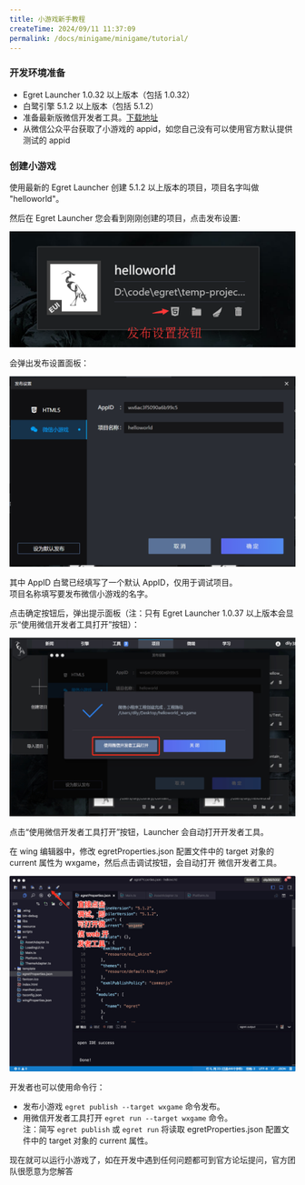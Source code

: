 ```yaml
---
title: 小游戏新手教程
createTime: 2024/09/11 11:37:09
permalink: /docs/minigame/minigame/tutorial/
---
```

### 开发环境准备

* Egret Launcher 1.0.32 以上版本（包括 1.0.32）
* 白鹭引擎 5.1.2 以上版本（包括 5.1.2）
* 准备最新版微信开发者工具。[下载地址](https://mp.weixin.qq.com/debug/wxagame/dev/devtools/download.html?scene=21#wechat_redirect)
* 从微信公众平台获取了小游戏的 appid，如您自己没有可以使用官方默认提供测试的 appid

### 创建小游戏

使用最新的 Egret Launcher 创建 5.1.2 以上版本的项目，项目名字叫做 "helloworld"。

然后在 Egret Launcher 您会看到刚刚创建的项目，点击发布设置:

![](x08.png)

会弹出发布设置面板：

![](x13.png)

其中 AppID 白鹭已经填写了一个默认 AppID，仅用于调试项目。<br/>
项目名称填写要发布微信小游戏的名字。<br/>

点击确定按钮后，弹出提示面板（注：只有 Egret Launcher 1.0.37 以上版本会显示“使用微信开发者工具打开”按钮）：

![](x11.jpg)

点击“使用微信开发者工具打开”按钮，Launcher 会自动打开开发者工具。

在 wing 编辑器中，修改 egretProperties.json 配置文件中的 target 对象的 current 属性为 wxgame，然后点击调试按钮，会自动打开 微信开发者工具。

![](x12.jpg)

开发者也可以使用命令行：
  * 发布小游戏 ```egret publish --target wxgame``` 命令发布。
  * 用微信开发者工具打开 ```egret run --target wxgame``` 命令。<br/>
  注：简写 ```egret publish``` 或 ```egret run``` 将读取 egretProperties.json 配置文件中的 target 对象的 current 属性。

现在就可以运行小游戏了，如在开发中遇到任何问题都可到官方论坛提问，官方团队很愿意为您解答<br/>
